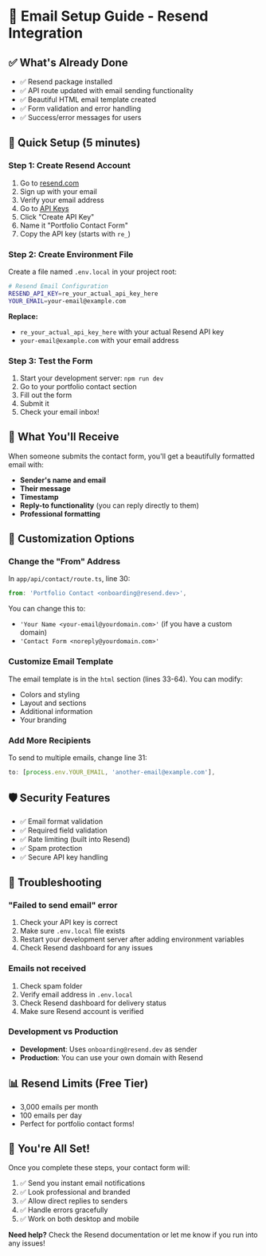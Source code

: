 # 📧 Email Setup Guide - Resend Integration

## ✅ What's Already Done
- ✅ Resend package installed
- ✅ API route updated with email sending functionality
- ✅ Beautiful HTML email template created
- ✅ Form validation and error handling
- ✅ Success/error messages for users

## 🚀 Quick Setup (5 minutes)

### Step 1: Create Resend Account
1. Go to [resend.com](https://resend.com)
2. Sign up with your email
3. Verify your email address
4. Go to [API Keys](https://resend.com/api-keys)
5. Click "Create API Key"
6. Name it "Portfolio Contact Form"
7. Copy the API key (starts with `re_`)

### Step 2: Create Environment File
Create a file named `.env.local` in your project root:

```bash
# Resend Email Configuration
RESEND_API_KEY=re_your_actual_api_key_here
YOUR_EMAIL=your-email@example.com
```

**Replace:**
- `re_your_actual_api_key_here` with your actual Resend API key
- `your-email@example.com` with your email address

### Step 3: Test the Form
1. Start your development server: `npm run dev`
2. Go to your portfolio contact section
3. Fill out the form
4. Submit it
5. Check your email inbox!

## 📧 What You'll Receive

When someone submits the contact form, you'll get a beautifully formatted email with:

- **Sender's name and email**
- **Their message**
- **Timestamp**
- **Reply-to functionality** (you can reply directly to them)
- **Professional formatting**

## 🔧 Customization Options

### Change the "From" Address
In `app/api/contact/route.ts`, line 30:
```javascript
from: 'Portfolio Contact <onboarding@resend.dev>',
```

You can change this to:
- `'Your Name <your-email@yourdomain.com>'` (if you have a custom domain)
- `'Contact Form <noreply@yourdomain.com>'`

### Customize Email Template
The email template is in the `html` section (lines 33-64). You can modify:
- Colors and styling
- Layout and sections
- Additional information
- Your branding

### Add More Recipients
To send to multiple emails, change line 31:
```javascript
to: [process.env.YOUR_EMAIL, 'another-email@example.com'],
```

## 🛡️ Security Features

- ✅ Email format validation
- ✅ Required field validation
- ✅ Rate limiting (built into Resend)
- ✅ Spam protection
- ✅ Secure API key handling

## 🚨 Troubleshooting

### "Failed to send email" error
1. Check your API key is correct
2. Make sure `.env.local` file exists
3. Restart your development server after adding environment variables
4. Check Resend dashboard for any issues

### Emails not received
1. Check spam folder
2. Verify email address in `.env.local`
3. Check Resend dashboard for delivery status
4. Make sure Resend account is verified

### Development vs Production
- **Development**: Uses `onboarding@resend.dev` as sender
- **Production**: You can use your own domain with Resend

## 📊 Resend Limits (Free Tier)
- 3,000 emails per month
- 100 emails per day
- Perfect for portfolio contact forms!

## 🎉 You're All Set!

Once you complete these steps, your contact form will:
1. ✅ Send you instant email notifications
2. ✅ Look professional and branded
3. ✅ Allow direct replies to senders
4. ✅ Handle errors gracefully
5. ✅ Work on both desktop and mobile

**Need help?** Check the Resend documentation or let me know if you run into any issues!

